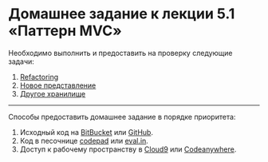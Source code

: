 # Домашнее задание к лекции 5.1 «Паттерн MVC»

Необходимо выполнить и предоставить на проверку следующие задачи:

1. [Refactoring](./refactoring/)
2. [Новое представление](./api/)
3. [Другое хранилище](./db/)

---
Способы предоставить домашнее задание в порядке приоритета:
1. Исходный код на [BitBucket](https://bitbucket.org/) или [GitHub](https://github.com/).
2. Код в песочнице [codepad](http://codepad.org/) или [eval.in](https://eval.in/).
3. Доступ к рабочему пространству в [Cloud9](https://c9.io/) или [Сodeanywhere](https://codeanywhere.com/).

